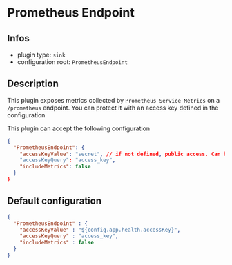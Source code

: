 
# Prometheus Endpoint

## Infos

* plugin type: `sink`
* configuration root: `PrometheusEndpoint`

## Description

This plugin exposes metrics collected by `Prometheus Service Metrics` on a `/prometheus` endpoint.
You can protect it with an access key defined in the configuration

This plugin can accept the following configuration

```json
{
  "PrometheusEndpoint": {
    "accessKeyValue": "secret", // if not defined, public access. Can be ${config.app.health.accessKey}
    "accessKeyQuery": "access_key",
    "includeMetrics": false
  }
}
```



## Default configuration

```json
{
  "PrometheusEndpoint" : {
    "accessKeyValue" : "${config.app.health.accessKey}",
    "accessKeyQuery" : "access_key",
    "includeMetrics" : false
  }
}
```




